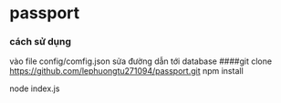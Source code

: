 # passport

### cách sử dụng

vào file config/comfig.json sửa đường dẫn tới database
####git clone https://github.com/lephuongtu271094/passport.git
npm install

node index.js